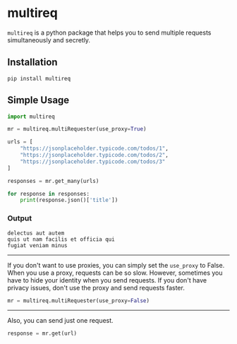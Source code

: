 # multireq
`multireq` is a python package that helps you to send multiple requests simultaneously and secretly.

## Installation
```
pip install multireq
```

## Simple Usage

```python
import multireq

mr = multireq.multiRequester(use_proxy=True)

urls = [
    "https://jsonplaceholder.typicode.com/todos/1",
    "https://jsonplaceholder.typicode.com/todos/2",
    "https://jsonplaceholder.typicode.com/todos/3"
]

responses = mr.get_many(urls)

for response in responses:
    print(response.json()['title'])

```
### Output
```
delectus aut autem
quis ut nam facilis et officia qui
fugiat veniam minus
```
<hr>

If you don't want to use proxies, you can simply set the `use_proxy`  to False. When you use a proxy, requests can be so slow. However, sometimes you have to hide your identity when you send requests. If you don't have privacy issues, don't use the proxy and send requests faster.
```python
mr = multireq.multiRequester(use_proxy=False)
```
<hr>

Also, you can send just one request.
```python
response = mr.get(url)
```